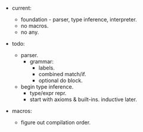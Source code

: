 
- current:
    - foundation - parser, type inference, interpreter.
    - no macros.
    - no any.

- todo:
    - parser.
        - grammar:
            - labels.
            - combined match/if.
            - optional do block.
    - begin type inference.
        - type/expr repr.
        - start with axioms & built-ins. inductive later.


- macros:
    - figure out compilation order.

